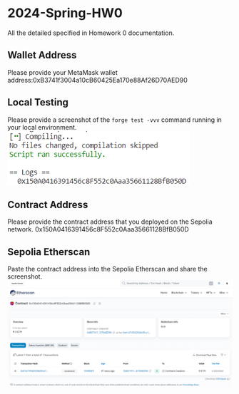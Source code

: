# 2024-Spring-HW0

All the detailed specified in Homework 0 documentation.

## Wallet Address
Please provide your MetaMask wallet address:0xB3741f3004a10cB60425Ea170e88Af26D70AED90

## Local Testing
Please provide a screenshot of the `forge test -vvv` command running in your local environment.
![螢幕擷取畫面 2024-02-22 194905](https://github.com/hsutzu/2024-Spring-HW0/blob/main/%E8%9E%A2%E5%B9%95%E6%93%B7%E5%8F%96%E7%95%AB%E9%9D%A2%202024-02-22%20194817.png)
## Contract Address
Please provide the contract address that you deployed on the Sepolia network.
0x150A0416391456c8F552c0Aaa35661128BfB050D
## Sepolia Etherscan
Paste the contract address into the Sepolia Etherscan and share the screenshot.
![螢幕擷取畫面 2024-02-22 194817](https://github.com/hsutzu/2024-Spring-HW0/blob/main/%E8%9E%A2%E5%B9%95%E6%93%B7%E5%8F%96%E7%95%AB%E9%9D%A2%202024-02-22%20194905.png)
